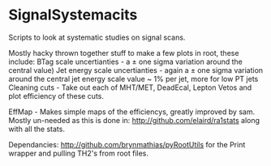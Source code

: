 SignalSystemacits
=================

Scripts to look at systematic studies on signal scans.

Mostly hacky thrown together stuff to make a few plots in root, these include:
BTag scale uncertianties - a ± one sigma variation around the central value)
Jet energy scale uncertianties - again a ± one sigma variation around the central jet energy scale value ~ 1% per jet, more for low PT jets
Cleaning cuts - Take out each of MHT/MET, DeadEcal, Lepton Vetos and plot efficiency of these cuts.

EffMap - Makes simple maps of the efficiencys, greatly improved by sam. Mostly un-needed as this is done in:
http://github.com/elaird/ra1stats along with all the stats.


Dependancies: http://github.com/brynmathias/pyRootUtils for the Print wrapper and pulling TH2's from root files.
